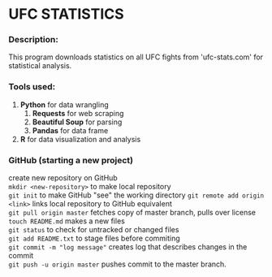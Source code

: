 # UFC STATISTICS 

### Description:
This program downloads statistics on all UFC fights from 'ufc-stats.com' for statistical analysis.  

### Tools used:
1. **Python** for data wrangling  
	1. **Requests** for web scraping  
	2. **Beautiful Soup** for parsing  
	3. **Pandas** for data frame  
2. **R** for data visualization and analysis  

### GitHub (starting a new project)
 create new repository on GitHub  
`mkdir <new-repository>` to make local repository  
`git init` to make GitHub "see" the working directory
`git remote add origin <link>`  links local repository to GitHub equivalent   
`git pull origin master` fetches copy of master branch, pulls over license   
`touch README.md` makes a new files  
`git status` to check for untracked or changed files  
`git add README.txt` to stage files before commiting  
`git commit -m "log message"` creates log that describes changes in the commit  
`git push -u origin master` pushes commit to the master branch. 